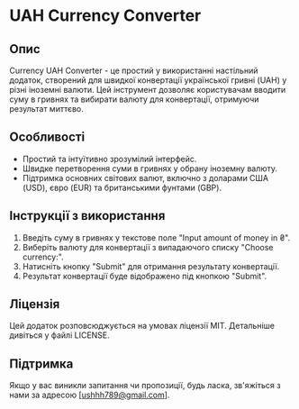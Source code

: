 # UAH Currency Converter

## Опис

Currency UAH Converter - це простий у використанні настільний додаток, створений для швидкої конвертації української гривні (UAH) у різні іноземні валюти. Цей інструмент дозволяє користувачам вводити суму в гривнях та вибирати валюту для конвертації, отримуючи результат миттєво.

## Особливості

- Простий та інтуїтивно зрозумілий інтерфейс.
- Швидке перетворення суми в гривнях у обрану іноземну валюту.
- Підтримка основних світових валют, включно з доларами США (USD), євро (EUR) та британськими фунтами (GBP).

## Інструкції з використання

1. Введіть суму в гривнях у текстове поле "Input amount of money in ₴".
2. Виберіть валюту для конвертації з випадаючого списку "Choose currency:".
3. Натисніть кнопку "Submit" для отримання результату конвертації.
4. Результат конвертації буде відображено під кнопкою "Submit".

## Ліцензія

Цей додаток розповсюджується на умовах ліцензії MIT. Детальніше дивіться у файлі LICENSE.

## Підтримка

Якщо у вас виникли запитання чи пропозиції, будь ласка, зв'яжіться з нами за адресою [ushhh789@gmail.com].

